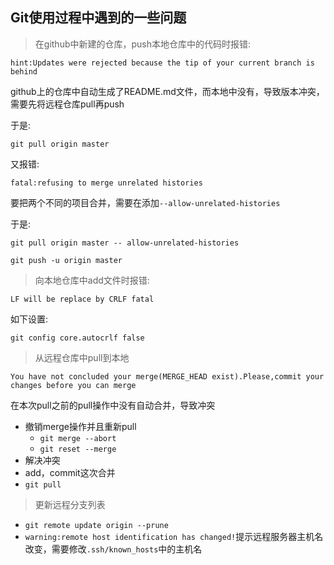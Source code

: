 ## Git使用过程中遇到的一些问题

> 在github中新建的仓库，push本地仓库中的代码时报错:

`hint:Updates were rejected because the tip of your current branch is behind`

github上的仓库中自动生成了README.md文件，而本地中没有，导致版本冲突，需要先将远程仓库pull再push

于是:

`git pull origin master`

又报错:

`fatal:refusing to merge unrelated histories`

要把两个不同的项目合并，需要在添加`--allow-unrelated-histories`

于是:

`git pull origin master -- allow-unrelated-histories`

`git push -u origin master`



> 向本地仓库中add文件时报错:

`LF will be replace by CRLF fatal`

如下设置:

`git config core.autocrlf false`



> 从远程仓库中pull到本地

`You have not concluded your merge(MERGE_HEAD exist).Please,commit your changes before you can merge`

在本次pull之前的pull操作中没有自动合并，导致冲突

- 撤销merge操作并且重新pull
  - `git merge --abort`
  - `git reset --merge`
- 解决冲突
- add，commit这次合并
- `git pull`




> 更新远程分支列表

- `git remote update origin --prune`
- `warning:remote host identification has changed!`提示远程服务器主机名改变，需要修改`.ssh/known_hosts`中的主机名